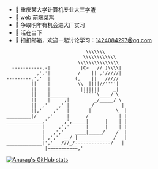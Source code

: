 

- 🔭 重庆某大学计算机专业大三学渣
- 🌱 web 前端菜鸡
- 👯 争取明年有机会进大厂实习
- 🤔 活在当下
- 💬 扣扣邮箱，欢迎一起讨论学习：1424084297@qq.com
```
                             \\\\\\\
                            \\\\\\\\\\\\
                          \\\\\\\\\\\\\\\
  -----------,-|           |C>   // )\\\\|
           ,','|          /    || ,'/////|
---------,','  |         (,    ||   /////
         ||    |          \\  ||||//''''|
         ||    |           |||||||     _|
         ||    |______      `````\____/ \
         ||    |     ,|         _/_____/ \
         ||  ,'    ,' |        /          |
         ||,'    ,'   |       |         \  |
_________|/    ,'     |      /           | |
_____________,'      ,',_____|      |    | |
             |     ,','      |      |    | |
             |   ,','    ____|_____/    /  |
             | ,','  __/ |             /   |
_____________|','   ///_/-------------/   |
              |===========,'
```
[![Anurag's GitHub stats](https://github-readme-stats.vercel.app/api?username=zl-mdc)](https://github.com/anuraghazra/github-readme-stats)

